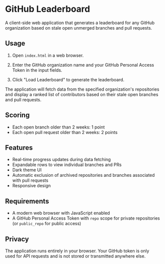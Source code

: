 # GitHub Leaderboard

A client-side web application that generates a leaderboard for any GitHub organization based on stale open unmerged branches and pull requests.

## Usage

1. Open `index.html` in a web browser.

2. Enter the GitHub organization name and your GitHub Personal Access Token in the input fields.

3. Click "Load Leaderboard" to generate the leaderboard.

The application will fetch data from the specified organization's repositories and display a ranked list of contributors based on their stale open branches and pull requests.

## Scoring

- Each open branch older than 2 weeks: 1 point
- Each open pull request older than 2 weeks: 2 points

## Features

- Real-time progress updates during data fetching
- Expandable rows to view individual branches and PRs
- Dark theme UI
- Automatic exclusion of archived repositories and branches associated with pull requests
- Responsive design

## Requirements

- A modern web browser with JavaScript enabled
- A GitHub Personal Access Token with `repo` scope for private repositories (or `public_repo` for public access)

## Privacy

The application runs entirely in your browser. Your GitHub token is only used for API requests and is not stored or transmitted anywhere else.
